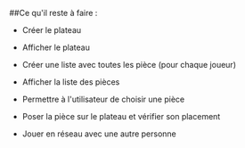 ##Ce qu'il reste à faire :

- Créer le plateau
- Afficher le plateau
- Créer une liste avec toutes les pièce (pour chaque joueur)
- Afficher la liste des pièces
- Permettre à l'utilisateur de choisir une pièce
- Poser la pièce sur le plateau et vérifier son placement


- Jouer en réseau avec une autre personne
